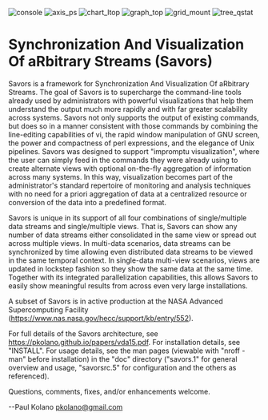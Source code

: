 ![console](https://cloud.githubusercontent.com/assets/20344426/24267319/290984c0-0fc7-11e7-8134-42625b3c1fb3.png)
![axis_ps](https://cloud.githubusercontent.com/assets/20344426/24267326/2d2ce268-0fc7-11e7-9163-3a42f0b64432.png)
![chart_ltop](https://cloud.githubusercontent.com/assets/20344426/24267339/3638c610-0fc7-11e7-936b-fad72afe0a66.png)
![graph_top](https://cloud.githubusercontent.com/assets/20344426/24267347/3a533a00-0fc7-11e7-80dd-4f7496001fe8.png)
![grid_mount](https://cloud.githubusercontent.com/assets/20344426/24267351/3d658342-0fc7-11e7-8682-83d065088d7d.png)
![tree_qstat](https://cloud.githubusercontent.com/assets/20344426/24267356/4305c1ea-0fc7-11e7-948e-29b9d5a426f9.png)


Synchronization And Visualization Of aRbitrary Streams (Savors)
===============================================================

Savors is a framework for Synchronization And Visualization Of
aRbitrary Streams.  The goal of Savors is to supercharge the
command-line tools already used by administrators with powerful
visualizations that help them understand the output much more rapidly
and with far greater scalability across systems.  Savors not only
supports the output of existing commands, but does so in a manner
consistent with those commands by combining the line-editing
capabilities of vi, the rapid window manipulation of GNU screen, the
power and compactness of perl expressions, and the elegance of Unix
pipelines.  Savors was designed to support "impromptu visualization",
where the user can simply feed in the commands they were already using
to create alternate views with optional on-the-fly aggregation of
information across many systems.  In this way, visualization becomes
part of the administrator's standard repertoire of monitoring and
analysis techniques with no need for a priori aggregation of data at a
centralized resource or conversion of the data into a predefined format.

Savors is unique in its support of all four combinations of
single/multiple data streams and single/multiple views.  That is, Savors
can show any number of data streams either consolidated in the same view
or spread out across multiple views.  In multi-data scenarios, data
streams can be synchronized by time allowing even distributed data
streams to be viewed in the same temporal context.  In single-data
multi-view scenarios, views are updated in lockstep fashion so they show
the same data at the same time.  Together with its integrated
parallelization capabilities, this allows Savors to easily show
meaningful results from across even very large installations.

A subset of Savors is in active production at the NASA Advanced
Supercomputing Facility (https://www.nas.nasa.gov/hecc/support/kb/entry/552).

For full details of the Savors architecture, see
https://pkolano.github.io/papers/vda15.pdf.  For installation details,
see "INSTALL".  For usage details, see the man pages (viewable with
"nroff -man" before installation) in the "doc" directory ("savors.1" for
general overview and usage, "savorsrc.5" for configuration and the
others as referenced).

Questions, comments, fixes, and/or enhancements welcome.

--Paul Kolano <pkolano@gmail.com>
